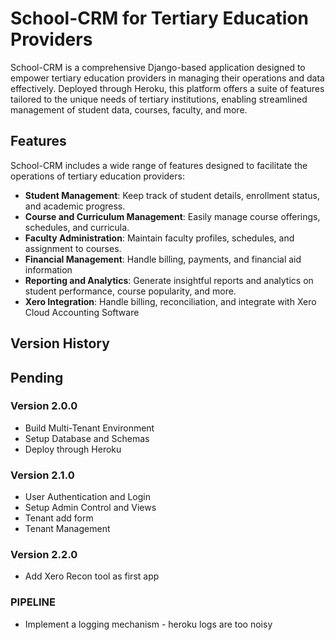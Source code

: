 # School-CRM for Tertiary Education Providers

School-CRM is a comprehensive Django-based application designed to empower tertiary education providers in managing their operations and data effectively. Deployed through Heroku, this platform offers a suite of features tailored to the unique needs of tertiary institutions, enabling streamlined management of student data, courses, faculty, and more.

## Features
School-CRM includes a wide range of features designed to facilitate the operations of tertiary education providers:

- **Student Management**: Keep track of student details, enrollment status, and academic progress.
- **Course and Curriculum Management**: Easily manage course offerings, schedules, and curricula.
- **Faculty Administration**: Maintain faculty profiles, schedules, and assignment to courses.
- **Financial Management**: Handle billing, payments, and financial aid information
- **Reporting and Analytics**: Generate insightful reports and analytics on student performance, course popularity, and more.
- **Xero Integration**: Handle billing, reconciliation, and integrate with Xero Cloud Accounting Software


## Version History


## Pending
### Version 2.0.0
- Build Multi-Tenant Environment
- Setup Database and Schemas
- Deploy through Heroku

### Version 2.1.0
- User Authentication and Login
- Setup Admin Control and Views
- Tenant add form
- Tenant Management

### Version 2.2.0
- Add Xero Recon tool as first app


### PIPELINE
- Implement a logging mechanism - heroku logs are too noisy